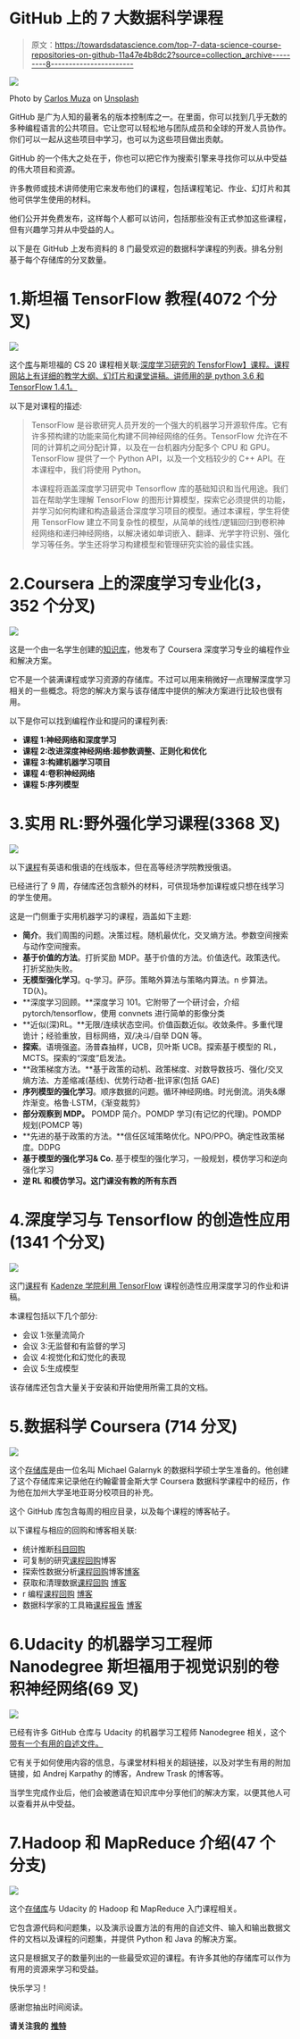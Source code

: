# GitHub 上的 7 大数据科学课程

> 原文：<https://towardsdatascience.com/top-7-data-science-course-repositories-on-github-11a47e4b8dc2?source=collection_archive---------8----------------------->

![](img/222ade009a1975cd45557f4541c742c1.png)

Photo by [Carlos Muza](https://unsplash.com/@kmuza?utm_source=medium&utm_medium=referral) on [Unsplash](https://unsplash.com?utm_source=medium&utm_medium=referral)

GitHub 是广为人知的最著名的版本控制库之一。在里面，你可以找到几乎无数的多种编程语言的公共项目。它让您可以轻松地与团队成员和全球的开发人员协作。你们可以一起从这些项目中学习，也可以为这些项目做出贡献。

GitHub 的一个伟大之处在于，你也可以把它作为搜索引擎来寻找你可以从中受益的伟大项目和资源。

许多教师或技术讲师使用它来发布他们的课程，包括课程笔记、作业、幻灯片和其他可供学生使用的材料。

他们公开并免费发布，这样每个人都可以访问，包括那些没有正式参加这些课程，但有兴趣学习并从中受益的人。

以下是在 GitHub 上发布资料的 8 门最受欢迎的数据科学课程的列表。排名分别基于每个存储库的分叉数量。

# 1.斯坦福 TensorFlow 教程(4072 个分叉)

![](img/6bd4d9e6bb7d415db32366343727135a.png)

这个[库](https://github.com/chiphuyen/stanford-tensorflow-tutorials)与斯坦福的 CS 20 课程相关联:[深度学习研究的 TensforFlow】课程。课程网站上有详细的教学大纲、幻灯片和课堂讲稿。讲师用的是 python 3.6 和 TensorFlow 1.4.1。](https://web.stanford.edu/class/cs20si/)

以下是对课程的描述:

> TensorFlow 是谷歌研究人员开发的一个强大的机器学习开源软件库。它有许多预构建的功能来简化构建不同神经网络的任务。TensorFlow 允许在不同的计算机之间分配计算，以及在一台机器内分配多个 CPU 和 GPU。TensorFlow 提供了一个 Python API，以及一个文档较少的 C++ API。在本课程中，我们将使用 Python。
> 
> 本课程将涵盖深度学习研究中 Tensorflow 库的基础知识和当代用途。我们旨在帮助学生理解 TensorFlow 的图形计算模型，探索它必须提供的功能，并学习如何构建和构造最适合深度学习项目的模型。通过本课程，学生将使用 TensorFlow 建立不同复杂性的模型，从简单的线性/逻辑回归到卷积神经网络和递归神经网络，以解决诸如单词嵌入、翻译、光学字符识别、强化学习等任务。学生还将学习构建模型和管理研究实验的最佳实践。

# 2.Coursera 上的深度学习专业化(3，352 个分叉)

![](img/0efa5c4170219a28f9d51bb5bbf54de6.png)

这是一个由一名学生创建的[知识库](https://github.com/Kulbear/deep-learning-coursera)，他发布了 Coursera 深度学习专业的编程作业和解决方案。

它不是一个装满课程或学习资源的存储库。不过可以用来稍微好一点理解深度学习相关的一些概念。将您的解决方案与该存储库中提供的解决方案进行比较也很有用。

以下是你可以找到编程作业和提问的课程列表:

*   **课程 1:神经网络和深度学习**
*   **课程 2:改进深度神经网络:超参数调整、正则化和优化**
*   **课程 3:构建机器学习项目**
*   **课程 4:卷积神经网络**
*   **课程 5:序列模型**

# 3.实用 RL:野外强化学习课程(3368 叉)

![](img/1b5a859fea1f5391b23ca2eca9d509bf.png)

以下[课程](https://github.com/yandexdataschool/Practical_RL)有英语和俄语的在线版本，但在高等经济学院教授俄语。

已经进行了 9 周，存储库还包含额外的材料，可供现场参加课程或只想在线学习的学生使用。

这是一门侧重于实用机器学习的课程，涵盖如下主题:

*   **简介**。我们周围的问题。决策过程。随机最优化，交叉熵方法。参数空间搜索与动作空间搜索。
*   **基于价值的方法**。打折奖励 MDP。基于价值的方法。价值迭代。政策迭代。打折奖励失败。
*   **无模型强化学习**。q-学习。萨莎。策略外算法与策略内算法。n 步算法。TD(λ)。
*   **深度学习回顾。**深度学习 101。它附带了一个研讨会，介绍 pytorch/tensorflow，使用 convnets 进行简单的影像分类
*   **近似(深)RL。**无限/连续状态空间。价值函数近似。收敛条件。多重代理诡计；经验重放，目标网络，双/决斗/自举 DQN 等。
*   **探索**。语境强盗。汤普森抽样，UCB，贝叶斯 UCB。探索基于模型的 RL，MCTS。探索的“深度”启发法。
*   **政策梯度方法。**基于政策的动机、政策梯度、对数导数技巧、强化/交叉熵方法、方差缩减(基线)、优势行动者-批评家(包括 GAE)
*   **序列模型的强化学习**。顺序数据的问题。循环神经网络。时光倒流。消失&爆炸渐变。格鲁·LSTM，《渐变裁剪》
*   **部分观察到 MDP。** POMDP 简介。POMDP 学习(有记忆的代理)。POMDP 规划(POMCP 等)
*   **先进的基于政策的方法。**信任区域策略优化。NPO/PPO。确定性政策梯度。DDPG
*   **基于模型的强化学习& Co.** 基于模型的强化学习，一般规划，模仿学习和逆向强化学习
*   **逆 RL 和模仿学习。这门课没有教的所有东西**

# 4.深度学习与 Tensorflow 的创造性应用(1341 个分叉)

![](img/4a652a668637c377534a6d900c61802e.png)

这门[课程](https://github.com/pkmital/CADL)有 [Kadenze 学院利用 TensorFlow](https://www.kadenze.com/courses/creative-applications-of-deep-learning-with-tensorflow/info) 课程创造性应用深度学习的作业和讲稿。

本课程包括以下几个部分:

*   会议 1:张量流简介
*   会议 3:无监督和有监督的学习
*   会议 4:视觉化和幻觉化的表现
*   会议 5:生成模型

该存储库还包含大量关于安装和开始使用所需工具的文档。

# 5.数据科学 Coursera (714 分叉)

![](img/6d6ae0d5f6fa16e8e69bedeca425730f.png)

这个[存储库](https://github.com/mGalarnyk/datasciencecoursera)是由一位名叫 Michael Galarnyk 的数据科学硕士学生准备的。他创建了这个存储库来记录他在约翰霍普金斯大学 Coursera 数据科学课程中的经历，作为他在加州大学圣地亚哥分校项目的补充。

这个 GitHub 库包含每周的相应目录，以及每个课程的博客帖子。

以下课程与相应的回购和博客相关联:

*   统计推断[科目回购](https://github.com/mGalarnyk/datasciencecoursera/tree/master/6_%20Statistical_Inference)
*   可复制的研究[课程回购](https://github.com/mGalarnyk/datasciencecoursera/tree/master/5_Reproducible_Research)博客
*   探索性数据分析[课程回购](https://github.com/mGalarnyk/datasciencecoursera/tree/master/4_Exploratory_Data_Analysis)博客[博客](https://medium.com/@GalarnykMichael/exploratory-data-analysis-jhu-coursera-course-4-4a908e0d30d8#.g10ri88vo)
*   获取和清理数据[课程回购](https://github.com/mGalarnyk/datasciencecoursera/tree/master/3_Getting_and_Cleaning_Data) [博客](https://medium.com/@GalarnykMichael/getting-and-cleaning-data-jhu-coursera-course-3-c3635747858b#.y93kqfa0u)
*   r 编程[课程回购](https://github.com/mGalarnyk/datasciencecoursera/tree/master/2_R_Programming) [博客](https://medium.com/@GalarnykMichael/in-progress-review-course-2-r-programming-jhu-coursera-ad27086d8438#.bzzr29fvo)
*   数据科学家的工具箱[课程报告](https://github.com/mGalarnyk/datasciencecoursera/tree/master/4_Exploratory_Data_Analysis) [博客](https://medium.com/@GalarnykMichael/review-course-1-the-data-scientists-toolbox-jhu-coursera-4d7459458821#.5jpg133ln)

# 6.Udacity 的机器学习工程师 Nanodegree 斯坦福用于视觉识别的卷积神经网络(69 叉)

![](img/7a9c7ddfc45548ce71cfb0fa698b3cfc.png)

已经有许多 GitHub 仓库与 Udacity 的机器学习工程师 Nanodegree 相关，这个[带有一个有用的自述文件。](https://github.com/machinelearningnanodegree/stanford-cs231)

它有关于如何使用内容的信息，与课堂材料相关的超链接，以及对学生有用的附加链接，如 Andrej Karpathy 的博客，Andrew Trask 的博客等。

当学生完成作业后，他们会被邀请在知识库中分享他们的解决方案，以便其他人可以查看并从中受益。

# 7.Hadoop 和 MapReduce 介绍(47 个分支)

![](img/e8ba7ed539d84cf7d91cb7041b248a84.png)

这个[存储库](https://github.com/P7h/IntroToHadoopAndMR__Udacity_Course)与 Udacity 的 Hadoop 和 MapReduce 入门课程相关。

它包含源代码和问题集，以及演示设置方法的有用的自述文件、输入和输出数据文件的文档以及课程的问题集，并提供 Python 和 Java 的解决方案。

这只是根据叉子的数量列出的一些最受欢迎的课程。有许多其他的存储库可以作为有用的资源来学习和受益。

快乐学习！

感谢您抽出时间阅读。

**请关注我的** [**推特**](https://www.twitter.com/fatosmorina/)
